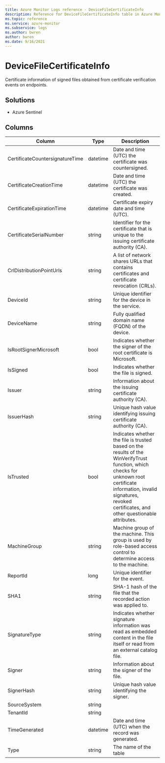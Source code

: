 ```yaml
---
title: Azure Monitor Logs reference - DeviceFileCertificateInfo
description: Reference for DeviceFileCertificateInfo table in Azure Monitor Logs.
ms.topic: reference
ms.service: azure-monitor
ms.subservice: logs
ms.author: bwren
author: bwren
ms.date: 9/16/2021
---
```


# DeviceFileCertificateInfo

 Certificate information of signed files obtained from certificate verification events on endpoints.

## Solutions

- Azure Sentinel




## Columns

| Column | Type | Description |
| --- | --- | --- |
| CertificateCountersignatureTime | datetime | Date and time (UTC) the certificate was countersigned. |
| CertificateCreationTime | datetime | Date and time (UTC) the certificate was created. |
| CertificateExpirationTime | datetime | Certificate expiry date and time (UTC). |
| CertificateSerialNumber | string | Identifier for the certificate that is unique to the issuing certificate authority (CA). |
| CrlDistributionPointUrls | string | A list of network shares URLs that contains certificates and certificate revocation (CRLs). |
| DeviceId | string | Unique identifier for the device in the service. |
| DeviceName | string | Fully qualified domain name (FQDN) of the device. |
| IsRootSignerMicrosoft | bool | Indicates whether the signer of the root certificate is Microsoft. |
| IsSigned | bool | Indicates whether the file is signed. |
| Issuer | string | Information about the issuing certificate authority (CA). |
| IssuerHash | string | Unique hash value identifying issuing certificate authority (CA). |
| IsTrusted | bool | Indicates whether the file is trusted based on the results of the WinVerifyTrust function, which checks for unknown root certificate information, invalid signatures, revoked certificates, and other questionable attributes. |
| MachineGroup | string | Machine group of the machine. This group is used by role-based access control to determine access to the machine. |
| ReportId | long | Unique identifier for the event. |
| SHA1 | string | SHA-1 hash of the file that the recorded action was applied to. |
| SignatureType | string | Indicates whether signature information was read as embedded content in the file itself or read from an external catalog file. |
| Signer | string | Information about the signer of the file. |
| SignerHash | string | Unique hash value identifying the signer. |
| SourceSystem | string |  |
| TenantId | string |  |
| TimeGenerated | datetime | Date and time (UTC) when the record was generated. |
| Type | string | The name of the table |
